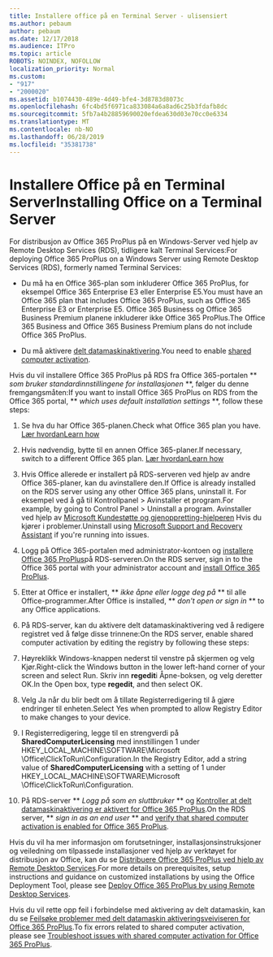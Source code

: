 ```yaml
---
title: Installere office på en Terminal Server - ulisensiert
ms.author: pebaum
author: pebaum
ms.date: 12/17/2018
ms.audience: ITPro
ms.topic: article
ROBOTS: NOINDEX, NOFOLLOW
localization_priority: Normal
ms.custom:
- "917"
- "2000020"
ms.assetid: b1074430-489e-4d49-bfe4-3d8783d8073c
ms.openlocfilehash: 6fc4bd5f6971ca833084a6a8ad6c25b3fdafb8dc
ms.sourcegitcommit: 5fb7a4b28859690020efdea630d03e70cc0e6334
ms.translationtype: MT
ms.contentlocale: nb-NO
ms.lasthandoff: 06/28/2019
ms.locfileid: "35381738"
---
```

# <a name="installing-office-on-a-terminal-server"></a><span data-ttu-id="5d21c-102">Installere Office på en Terminal Server</span><span class="sxs-lookup"><span data-stu-id="5d21c-102">Installing Office on a Terminal Server</span></span>

<span data-ttu-id="5d21c-103">For distribusjon av Office 365 ProPlus på en Windows-Server ved hjelp av Remote Desktop Services (RDS), tidligere kalt Terminal Services:</span><span class="sxs-lookup"><span data-stu-id="5d21c-103">For deploying Office 365 ProPlus on a Windows Server using Remote Desktop Services (RDS), formerly named Terminal Services:</span></span>
  
- <span data-ttu-id="5d21c-104">Du må ha en Office 365-plan som inkluderer Office 365 ProPlus, for eksempel Office 365 Enterprise E3 eller Enterprise E5.</span><span class="sxs-lookup"><span data-stu-id="5d21c-104">You must have an Office 365 plan that includes Office 365 ProPlus, such as Office 365 Enterprise E3 or Enterprise E5.</span></span> <span data-ttu-id="5d21c-105">Office 365 Business og Office 365 Business Premium planene inkluderer ikke Office 365 ProPlus.</span><span class="sxs-lookup"><span data-stu-id="5d21c-105">The Office 365 Business and Office 365 Business Premium plans do not include Office 365 ProPlus.</span></span>

- <span data-ttu-id="5d21c-106">Du må aktivere [delt datamaskinaktivering](https://docs.microsoft.com/DeployOffice/overview-of-shared-computer-activation-for-office-365-proplus).</span><span class="sxs-lookup"><span data-stu-id="5d21c-106">You need to enable [shared computer activation](https://docs.microsoft.com/DeployOffice/overview-of-shared-computer-activation-for-office-365-proplus).</span></span>

<span data-ttu-id="5d21c-107">Hvis du vil installere Office 365 ProPlus på RDS fra Office 365-portalen \*\* *som bruker standardinnstillingene for installasjonen* \*\*, følger du denne fremgangsmåten:</span><span class="sxs-lookup"><span data-stu-id="5d21c-107">If you want to install Office 365 ProPlus on RDS from the Office 365 portal, \*\* *which uses default installation settings* \*\*, follow these steps:</span></span>
  
1. <span data-ttu-id="5d21c-108">Se hva du har Office 365-planen.</span><span class="sxs-lookup"><span data-stu-id="5d21c-108">Check what Office 365 plan you have.</span></span> [<span data-ttu-id="5d21c-109">Lær hvordan</span><span class="sxs-lookup"><span data-stu-id="5d21c-109">Learn how</span></span>](https://docs.microsoft.com/office365/admin/admin-overview/what-subscription-do-i-have)

2. <span data-ttu-id="5d21c-110">Hvis nødvendig, bytte til en annen Office 365-planer.</span><span class="sxs-lookup"><span data-stu-id="5d21c-110">If necessary, switch to a different Office 365 plan.</span></span> [<span data-ttu-id="5d21c-111">Lær hvordan</span><span class="sxs-lookup"><span data-stu-id="5d21c-111">Learn how</span></span>](https://docs.microsoft.com/office365/admin/subscriptions-and-billing/switch-to-a-different-plan)

3. <span data-ttu-id="5d21c-112">Hvis Office allerede er installert på RDS-serveren ved hjelp av andre Office 365-planer, kan du avinstallere den.</span><span class="sxs-lookup"><span data-stu-id="5d21c-112">If Office is already installed on the RDS server using any other Office 365 plans, uninstall it.</span></span> <span data-ttu-id="5d21c-113">For eksempel ved å gå til Kontrollpanel \> Avinstaller et program.</span><span class="sxs-lookup"><span data-stu-id="5d21c-113">For example, by going to Control Panel \> Uninstall a program.</span></span> <span data-ttu-id="5d21c-114">Avinstaller ved hjelp av [Microsoft Kundestøtte og gjenoppretting-hjelperen](https://aka.ms/SARA-OfficeUninstall-Alchemy) Hvis du kjører i problemer.</span><span class="sxs-lookup"><span data-stu-id="5d21c-114">Uninstall using [Microsoft Support and Recovery Assistant](https://aka.ms/SARA-OfficeUninstall-Alchemy) if you're running into issues.</span></span>

4. <span data-ttu-id="5d21c-115">Logg på Office 365-portalen med administrator-kontoen og [installere Office 365 ProPlus](https://portal.office.com/OLS/MySoftware.aspx)på RDS-serveren.</span><span class="sxs-lookup"><span data-stu-id="5d21c-115">On the RDS server, sign in to the Office 365 portal with your administrator account and [install Office 365 ProPlus](https://portal.office.com/OLS/MySoftware.aspx).</span></span>

5. <span data-ttu-id="5d21c-116">Etter at Office er installert, \*\* *ikke åpne eller logge deg på* \*\* til alle Office-programmer.</span><span class="sxs-lookup"><span data-stu-id="5d21c-116">After Office is installed, \*\* *don't open or sign in* \*\* to any Office applications.</span></span>

6. <span data-ttu-id="5d21c-117">På RDS-server, kan du aktivere delt datamaskinaktivering ved å redigere registret ved å følge disse trinnene:</span><span class="sxs-lookup"><span data-stu-id="5d21c-117">On the RDS server, enable shared computer activation by editing the registry by following these steps:</span></span>

1. <span data-ttu-id="5d21c-118">Høyreklikk Windows-knappen nederst til venstre på skjermen og velg Kjør.</span><span class="sxs-lookup"><span data-stu-id="5d21c-118">Right-click the Windows button in the lower left-hand corner of your screen and select Run.</span></span> <span data-ttu-id="5d21c-119">Skriv inn **regedit**i Åpne-boksen, og velg deretter OK.</span><span class="sxs-lookup"><span data-stu-id="5d21c-119">In the Open box, type **regedit**, and then select OK.</span></span>

2. <span data-ttu-id="5d21c-120">Velg Ja når du blir bedt om å tillate Registerredigering til å gjøre endringer til enheten.</span><span class="sxs-lookup"><span data-stu-id="5d21c-120">Select Yes when prompted to allow Registry Editor to make changes to your device.</span></span>

3. <span data-ttu-id="5d21c-121">I Registerredigering, legge til en strengverdi på **SharedComputerLicensing** med innstillingen 1 under HKEY_LOCAL_MACHINE\SOFTWARE\Microsoft \Office\ClickToRun\Configuration.</span><span class="sxs-lookup"><span data-stu-id="5d21c-121">In the Registry Editor, add a string value of **SharedComputerLicensing** with a setting of 1 under HKEY_LOCAL_MACHINE\SOFTWARE\Microsoft \Office\ClickToRun\Configuration.</span></span>

7. <span data-ttu-id="5d21c-122">På RDS-server \*\* *Logg på som en sluttbruker* \*\* og [Kontroller at delt datamaskinaktivering er aktivert for Office 365 ProPlus](https://docs.microsoft.com/DeployOffice/troubleshoot-issues-with-shared-computer-activation-for-office-365-proplus#verify-that-activation-for-office-365-proplus-succeeded).</span><span class="sxs-lookup"><span data-stu-id="5d21c-122">On the RDS server, \*\* *sign in as an end user* \*\* and [verify that shared computer activation is enabled for Office 365 ProPlus](https://docs.microsoft.com/DeployOffice/troubleshoot-issues-with-shared-computer-activation-for-office-365-proplus#verify-that-activation-for-office-365-proplus-succeeded).</span></span>

<span data-ttu-id="5d21c-123">Hvis du vil ha mer informasjon om forutsetninger, installasjonsinstruksjoner og veiledning om tilpassede installasjoner ved hjelp av verktøyet for distribusjon av Office, kan du se [Distribuere Office 365 ProPlus ved hjelp av Remote Desktop Services](https://docs.microsoft.com/DeployOffice/deploy-office-365-proplus-by-using-remote-desktop-services).</span><span class="sxs-lookup"><span data-stu-id="5d21c-123">For more details on prerequisites, setup instructions and guidance on customized installations by using the Office Deployment Tool, please see [Deploy Office 365 ProPlus by using Remote Desktop Services](https://docs.microsoft.com/DeployOffice/deploy-office-365-proplus-by-using-remote-desktop-services).</span></span>
  
<span data-ttu-id="5d21c-124">Hvis du vil rette opp feil i forbindelse med aktivering av delt datamaskin, kan du se [Feilsøke problemer med delt datamaskin aktiveringsveiviseren for Office 365 ProPlus](https://docs.microsoft.com/DeployOffice/troubleshoot-issues-with-shared-computer-activation-for-office-365-proplus).</span><span class="sxs-lookup"><span data-stu-id="5d21c-124">To fix errors related to shared computer activation, please see [Troubleshoot issues with shared computer activation for Office 365 ProPlus](https://docs.microsoft.com/DeployOffice/troubleshoot-issues-with-shared-computer-activation-for-office-365-proplus).</span></span>
  